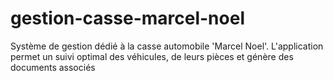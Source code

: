 # gestion-casse-marcel-noel
Système de gestion dédié à la casse automobile 'Marcel Noel'. L'application permet un suivi optimal des véhicules, de leurs pièces et génère des documents associés
